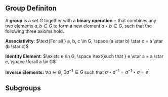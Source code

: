 ## Group Definiton

A **group** is a set $G$ together with a **binary operation** $\star$ that combines any two elements $a, b \in G$ to form a new element $a \star b \in G$, such that the following three axioms hold.

**Associativity**: 
$\text{For all } a, b, c \in G, \space (a \star b) \star c = a \star (b \star c)$

**Identity Element**: 
$\exists e \in G, \space \text{such that } e \star a = a \star e, \space \forall a \in G$

**Inverse Elements:** 
$\forall a \in G$, $\exists a^{-1} \in G$ such that $a \star a^{-1} = a^{-1}\star a = e$

## Subgroups 
